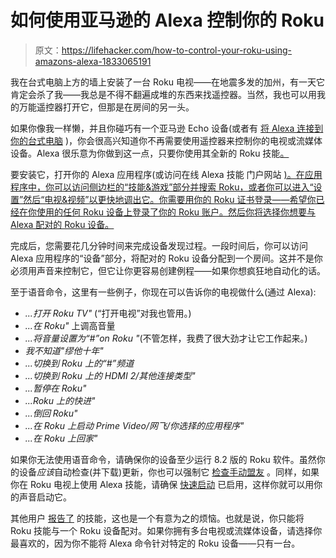 # 如何使用亚马逊的 Alexa 控制你的 Roku

> 原文：<https://lifehacker.com/how-to-control-your-roku-using-amazons-alexa-1833065191>

我在台式电脑上方的墙上安装了一台 Roku 电视——在地震多发的加州，有一天它肯定会杀了我——我总是不得不翻遍成堆的东西来找遥控器。当然，我也可以用我的万能遥控器打开它，但那是在房间的另一头。



如果你像我一样懒，并且你碰巧有一个亚马逊 Echo 设备(或者有 [将 Alexa 连接到你的台式电脑](https://www.microsoft.com/en-us/p/alexa/9n12z3cctcnz) )，你会很高兴知道你不再需要使用遥控器来控制你的电视或流媒体设备。Alexa 很乐意为你做到这一点，只要你使用其全新的 Roku 技能[。](https://support.roku.com/article/360017961074)

要安装它，打开你的 Alexa 应用程序(或访问在线 Alexa 技能 门户网站 [)。在应用程序中，你可以访问侧边栏的“技能&游戏”部分并搜索 Roku，或者你可以进入“设置”然后“电视&视频”以更快地调出它。你需要用你的 Roku 证书登录——希望你已经在你使用的任何 Roku 设备上登录了你的 Roku 账户。然后你将选择你想要与 Alexa 配对的 Roku 设备。](https://smile.amazon.com/Roku/dp/B07KCPWH27/ref=sr_1_1?asc_campaign=InlineText&asc_refurl=https://lifehacker.com/how-to-control-your-roku-using-amazons-alexa-1833065191&asc_source=&keywords=roku&qid=1551807874&s=digital-skills&sa-no-redirect=1&sr=1-1-catcorr&tag=kinjalifehackerlink-20)

完成后，您需要花几分钟时间来完成设备发现过程。一段时间后，你可以访问 Alexa 应用程序的“设备”部分，将配对的 Roku 设备分配到一个房间。这并不是你必须用声音来控制它，但它让你更容易创建例程——如果你想疯狂地自动化的话。

至于语音命令，这里有一些例子，你现在可以告诉你的电视做什么(通过 Alexa):

*   *...打开 Roku TV"* (“打开电视”对我也管用。)
*   *...在 Roku"* 上调高音量
*   *...将音量设置为“#”on Roku "*(不管怎样，我费了很大劲才让它工作起来。)
*   *我不知道"缪他十年"*
*   *...切换到 Roku 上的“#”频道*
*   *...切换到 Roku 上的 HDMI 2/其他连接类型"*
*   *...暂停在 Roku"*
*   *...Roku 上的快进"*
*   *...倒回 Roku"*
*   *...在 Roku 上启动 Prime Video/网飞/你选择的应用程序"*
*   *...在 Roku 上回家"*

如果你无法使用语音命令，请确保你的设备至少运行 8.2 版的 Roku 软件。虽然你的设备*应该*自动检查(并下载)更新，你也可以强制它 [检查手动盟友](https://support.roku.com/article/208755668-how-to-update-the-software-on-your-roku-streaming-device) 。同样，如果你在 Roku 电视上使用 Alexa 技能，请确保 [快速启动](https://support.roku.com/article/360011064094-how-do-i-listen-to-music-when-the-screen-on-my-roku-tv-is-off-) 已启用，这样你就可以用你的声音启动它。

其他用户 [报告了](https://www.reddit.com/r/Roku/comments/axliao/introducing_the_new_roku_skill_for_alexa/ehukzq7/) 的技能，这也是一个有意为之的烦恼。也就是说，你只能将 Roku 技能与一个 Roku 设备配对。如果你拥有多台电视或流媒体设备，请选择你最喜欢的，因为你不能将 Alexa 命令针对特定的 Roku 设备——只有一台。